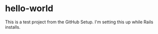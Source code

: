 # hello-world
This is a test project from the GitHub Setup. I'm setting this up while Rails installs. 
